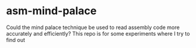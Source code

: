 # asm-mind-palace
Could the mind palace technique be used to read assembly code more accurately and efficiently? This repo is for some experiments where I try to find out
